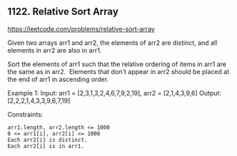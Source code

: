## 1122. Relative Sort Array

https://leetcode.com/problems/relative-sort-array

Given two arrays arr1 and arr2, the elements of arr2 are distinct, and all elements in arr2 are also in arr1.

Sort the elements of arr1 such that the relative ordering of items in arr1 are the same as in arr2.  Elements that don't appear in arr2 should be placed at the end of arr1 in ascending order.

Example 1:
Input: arr1 = [2,3,1,3,2,4,6,7,9,2,19], arr2 = [2,1,4,3,9,6]
Output: [2,2,2,1,4,3,3,9,6,7,19]

Constraints:

    arr1.length, arr2.length <= 1000
    0 <= arr1[i], arr2[i] <= 1000
    Each arr2[i] is distinct.
    Each arr2[i] is in arr1.
